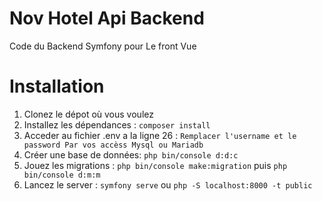 # Nov Hotel Api Backend
Code du Backend Symfony pour Le front Vue

# Installation

1. Clonez le dépot où vous voulez
2. Installez les dépendances : `composer install`
3. Acceder au fichier .env a la ligne 26 : `Remplacer l'username et le password Par vos accèss Mysql ou Mariadb`
4. Créer une base de données: `php bin/console d:d:c`
5. Jouez les migrations : `php bin/console make:migration` puis `php bin/console d:m:m`
6. Lancez le server : `symfony serve` ou `php -S localhost:8000 -t public`